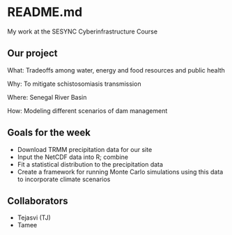 # README.md

My work at the SESYNC Cyberinfrastructure Course

## Our project 

What: Tradeoffs among water, energy and food resources and public health

Why: To mitigate schistosomiasis transmission 

Where: Senegal River Basin

How: Modeling different scenarios of dam management

## Goals for the week

- Download TRMM precipitation data for our site
- Input the NetCDF data into R; combine
- Fit a statistical distribution to the precipitation data
- Create a framework for running Monte Carlo simulations using this data to    incorporate climate scenarios

## Collaborators
- Tejasvi (TJ)
- Tamee




